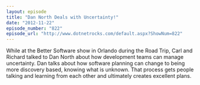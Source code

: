 ```yaml
---
layout: episode
title: "Dan North Deals with Uncertainty!"
date: "2012-11-22"
episode_number: "822"
episode_url: "http://www.dotnetrocks.com/default.aspx?ShowNum=822"
---
```


While at the Better Software show in Orlando during the Road Trip, Carl and Richard talked to Dan North about how development teams can manage uncertainty. Dan talks about how software planning can change to being more discovery based, knowing what is unknown. That process gets people talking and learning from each other and ultimately creates excellent plans.
